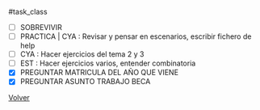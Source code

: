 #task_class
- [ ] SOBREVIVIR
- [ ] PRACTICA | CYA : Revisar y pensar en escenarios, escribir fichero de help
- [ ] CYA : Hacer ejercicios del tema 2 y 3
- [ ] EST : Hacer ejercicios varios, entender combinatoria
- [x] PREGUNTAR MATRICULA DEL AÑO QUE VIENE
- [x] PREGUNTAR ASUNTO TRABAJO BECA

[Volver](Tareas)


